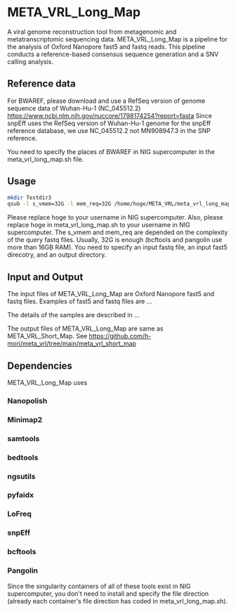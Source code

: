 # META_VRL_Long_Map
A viral genome reconstruction tool from metagenomic and metatranscriptomic sequencing data.
META_VRL_Long_Map is a pipeline for the analysis of Oxford Nanopore fast5 and fastq reads.
This pipeline conducts a reference-based consensus sequence generation and a SNV calling analysis.

## Reference data
For BWAREF, please download and use a RefSeq version of genome sequence data of Wuhan-Hu-1 (NC_045512.2)
https://www.ncbi.nlm.nih.gov/nuccore/1798174254?report=fasta
Since snpEff uses the RefSeq version of Wuhan-Hu-1 genome for the snpEff reference database, we use NC_045512.2 not MN908947.3 in the SNP reference.

You need to specify the places of BWAREF in NIG supercomputer in the meta_vrl_long_map.sh file.

## Usage
```bash
mkdir Testdir3
qsub -l s_vmem=32G -l mem_req=32G /home/hoge/META_VRL/meta_vrl_long_map.sh /home/hoge/Nanopore_Sample1.fastq /home/hoge/Nanopore_Sample1_fast5_directory /home/hoge/Testdir3
```
Please replace hoge to your username in NIG supercomputer.
Also, please replace hoge in meta_vrl_long_map.sh to your username in NIG supercomputer.
The s_vmem and mem_req are depended on the complexity of the query fastq files. Usually, 32G is enough (bcftools and pangolin use more than 16GB RAM).
You need to specify an input fastq file, an input fast5 direcotry, and an output directory.

## Input and Output
The input files of META_VRL_Long_Map are Oxford Nanopore fast5 and fastq files.
Examples of fast5 and fastq files are ... 

The details of the samples are described in ...

The output files of META_VRL_Long_Map are same as META_VRL_Short_Map.
See https://github.com/h-mori/meta_vrl/tree/main/meta_vrl_short_map


## Dependencies
META_VRL_Long_Map uses
### Nanopolish
### Minimap2
### samtools
### bedtools
### ngsutils
### pyfaidx
### LoFreq
### snpEff
### bcftools
### Pangolin

Since the singularity containers of all of these tools exist in NIG supercomputer, you don't need to install and specify the file direction (already each container's file direction has coded in meta_vrl_long_map.sh).
